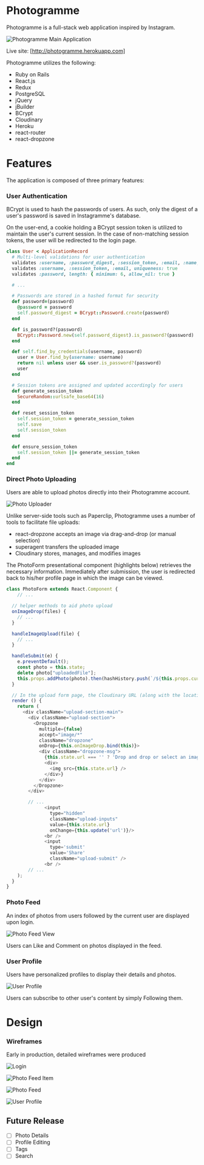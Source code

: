 # Photogramme

Photogramme is a full-stack web application inspired by Instagram.

![Photogramme Main Application](http://res.cloudinary.com/instagramme/image/upload/v1491958102/Screen_Shot_2017-04-11_at_5.47.16_PM_iir1el.png)

Live site: [http://photogramme.herokuapp.com]

Photogramme utilizes the following:

- Ruby on Rails
- React.js
- Redux
- PostgreSQL
- jQuery
- jBuilder
- BCrypt
- Cloudinary
- Heroku
- react-router
- react-dropzone

# Features

The application is composed of three primary features:

### User Authentication

BCrypt is used to hash the passwords of users. As such, only the digest of a user's password is saved in Instagramme's database.

On the user-end, a cookie holding a BCrypt session token is utilized to maintain the user's current session. In the case of non-matching session tokens, the user will be redirected to the login page.

```ruby
class User < ApplicationRecord
  # Multi-level validations for user authentication
  validates :username, :password_digest, :session_token, :email, :name, presence: true
  validates :username, :session_token, :email, uniqueness: true
  validates :password, length: { minimum: 6, allow_nil: true }

  # ...

  # Passwords are stored in a hashed format for security
  def password=(password)
    @password = password
    self.password_digest = BCrypt::Password.create(password)
  end

  def is_password?(password)
    BCrypt::Password.new(self.password_digest).is_password?(password)
  end

  def self.find_by_credentials(username, password)
    user = User.find_by(username: username)
    return nil unless user && user.is_password?(password)
    user
  end

  # Session tokens are assigned and updated accordingly for users
  def generate_session_token
    SecureRandom::urlsafe_base64(16)
  end

  def reset_session_token
    self.session_token = generate_session_token
    self.save
    self.session_token
  end

  def ensure_session_token
    self.session_token ||= generate_session_token
  end
end
```

### Direct Photo Uploading

Users are able to upload photos directly into their Photogramme account.

![Photo Uploader](http://res.cloudinary.com/instagramme/image/upload/v1491958249/Screen_Shot_2017-04-11_at_5.50.20_PM_r0n4yo.png)

Unlike server-side tools such as Paperclip, Photogramme uses a number of tools to facilitate file uploads:

- react-dropzone accepts an image via drag-and-drop (or manual selection)
- superagent transfers the uploaded image
- Cloudinary stores, manages, and modifies images

The PhotoForm presentational component (highlights below) retrieves the necessary information. Immediately after submission, the user is redirected back to his/her profile page in which the image can be viewed.

```javascript
class PhotoForm extends React.Component {
    // ...

  // helper methods to aid photo upload
  onImageDrop(files) {
    // ...
  }

  handleImageUpload(file) {
    // ...
  }

  handleSubmit(e) {
    e.preventDefault();
    const photo = this.state;
    delete photo["uploadedFile"];
    this.props.addPhoto(photo).then(hashHistory.push(`/${this.props.currentUser.id}`));
  }

  // In the upload form page, the Cloudinary URL (along with the location, caption, and the user's unique ID) of the uploaded photo is captured and submitted to the database
  render () {
    return (
      <div className="upload-section-main">
        <div className="upload-section">
          <Dropzone
            multiple={false}
            accept="image/*"
            className="dropzone"
            onDrop={this.onImageDrop.bind(this)}>
            <div className="dropzone-msg">
              {this.state.url === '' ? 'Drop and drop or select an image' :
              <div>
                <img src={this.state.url} />
              </div>}
            </div>
          </Dropzone>
        </div>

        // ...
              <input
                type="hidden"
                className="upload-inputs"
                value={this.state.url}
                onChange={this.update('url')}/>
              <br />
              <input
                type='submit'
                value='Share'
                className="upload-submit" />
              <br />
        // ...
    );
  }
}
```

### Photo Feed

An index of photos from users followed by the current user are displayed upon login.

![Photo Feed View](http://res.cloudinary.com/instagramme/image/upload/v1490395141/Screen_Shot_2017-03-24_at_3.27.36_PM_vosfh4.png)

Users can Like and Comment on photos displayed in the feed.

### User Profile

Users have personalized profiles to display their details and photos.

![User Profile](http://res.cloudinary.com/instagramme/image/upload/v1490392612/Screen_Shot_2017-03-24_at_2.49.59_PM_fw1gkc.png)

Users can subscribe to other user's content by simply Following them.

# Design

### Wireframes

Early in production, detailed wireframes were produced

![Login](http://res.cloudinary.com/instagramme/image/upload/v1490396363/login_csm1cf.png)

![Photo Feed Item](http://res.cloudinary.com/instagramme/image/upload/v1490396363/feed_photo_uwlfm1.png)

![Photo Feed](http://res.cloudinary.com/instagramme/image/upload/v1490396363/feed_zusbem.png)

![User Profile](http://res.cloudinary.com/instagramme/image/upload/v1490396363/profile_gpmxs7.png)

## Future Release
* [ ] Photo Details
* [ ] Profile Editing
* [ ] Tags
* [ ] Search

